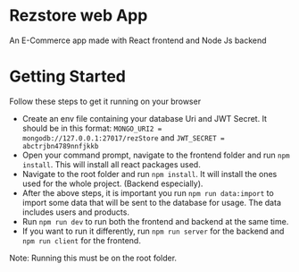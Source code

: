 # Rezstore web App
An E-Commerce app made with React frontend and Node Js backend

# Getting Started
Follow these steps to get it running on your browser

* Create an env file containing your database Uri and JWT Secret. It should be in this format: `MONGO_URI2 = mongodb://127.0.0.1:27017/rezStore` and `JWT_SECRET = abctrjbn4789nnfjkkb`
* Open your command prompt, navigate to the frontend folder and run `npm install`. This will install all react packages used.
* Navigate to the root folder and run `npm install`. It will install the ones used for the whole project. (Backend especially).
* After the above steps, it is important you run `npm run data:import` to import some data that will be sent to the database for usage. The data includes users and products.
* Run `npm run dev` to run both the frontend and backend at the same time.
* If you want to run it differently, run `npm run server` for the backend and `npm run client` for the frontend.

Note: Running this must be on the root folder.
